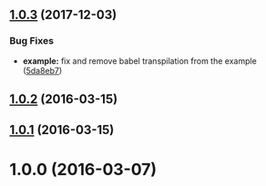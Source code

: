 <a name="1.0.3"></a>
## [1.0.3](https://github.com/wizardzloy/redux-yield-effect/compare/v1.0.2...v1.0.3) (2017-12-03)


### Bug Fixes

* **example:** fix and remove babel transpilation from the example ([5da8eb7](https://github.com/wizardzloy/redux-yield-effect/commit/5da8eb7))



<a name="1.0.2"></a>
## [1.0.2](https://github.com/wizardzloy/redux-yield-effect/compare/v1.0.1...v1.0.2) (2016-03-15)



<a name="1.0.1"></a>
## [1.0.1](https://github.com/wizardzloy/redux-yield-effect/compare/v1.0.0...v1.0.1) (2016-03-15)



<a name="1.0.0"></a>
# 1.0.0 (2016-03-07)



